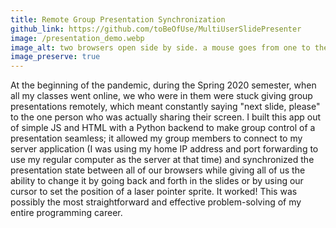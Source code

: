```yaml
---
title: Remote Group Presentation Synchronization
github_link: https://github.com/toBeOfUse/MultiUserSlidePresenter
image: /presentation_demo.webp
image_alt: two browsers open side by side. a mouse goes from one to the other, clicking "next" and "previous" buttons, checking a "laser pointer" checkbox, and waving itself over some slides. when one browser goes to the next or previous slide, so does the other, and the laser point is synchronized between both browsers.
image_preserve: true
---
```


At the beginning of the pandemic, during the Spring 2020 semester, when all my classes went online, we who were in them were stuck giving group presentations remotely, which meant constantly saying "next slide, please" to the one person who was actually sharing their screen. I built this app out of simple JS and HTML with a Python backend to make group control of a presentation seamless; it allowed my group members to connect to my server application (I was using my home IP address and port forwarding to use my regular computer as the server at that time) and synchronized the presentation state between all of our browsers while giving all of us the ability to change it by going back and forth in the slides or by using our cursor to set the position of a laser pointer sprite. It worked! This was possibly the most straightforward and effective problem-solving of my entire programming career.
